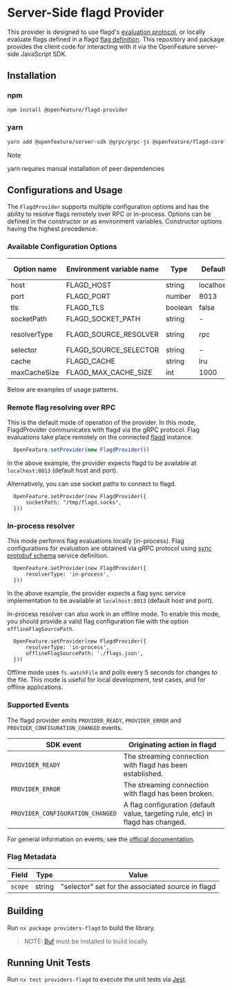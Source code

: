 # Server-Side flagd Provider

This provider is designed to use flagd's [evaluation protocol](https://github.com/open-feature/schemas/blob/main/protobuf/schema/v1/schema.proto), or locally evaluate flags defined in a flagd [flag definition](https://github.com/open-feature/schemas/blob/main/json/flagd-definitions.json).
This repository and package provides the client code for interacting with it via the OpenFeature server-side JavaScript SDK.

## Installation

### npm

```sh
npm install @openfeature/flagd-provider
```

### yarn

```sh
yarn add @openfeature/server-sdk @grpc/grpc-js @openfeature/flagd-core
```

> [!NOTE]
> yarn requires manual installation of peer dependencies

## Configurations and Usage

The `FlagdProvider` supports multiple configuration options and has the ability to resolve flags remotely over RPC or in-process.
Options can be defined in the constructor or as environment variables. Constructor options having the highest precedence.

### Available Configuration Options

| Option name                            | Environment variable name      | Type    | Default   | Supported values |
| -------------------------------------- | ------------------------------ | ------- | --------- | ---------------- |
| host                                   | FLAGD_HOST                     | string  | localhost |                  |
| port                                   | FLAGD_PORT                     | number  | 8013      |                  |
| tls                                    | FLAGD_TLS                      | boolean | false     |                  |
| socketPath                             | FLAGD_SOCKET_PATH              | string  | -         |                  |
| resolverType                           | FLAGD_SOURCE_RESOLVER          | string  | rpc       | rpc, in-process  |
| selector                               | FLAGD_SOURCE_SELECTOR          | string  | -         |                  |
| cache                                  | FLAGD_CACHE                    | string  | lru       | lru,disabled     |
| maxCacheSize                           | FLAGD_MAX_CACHE_SIZE           | int     | 1000      |                  |

Below are examples of usage patterns.

### Remote flag resolving over RPC

This is the default mode of operation of the provider.
In this mode, FlagdProvider communicates with flagd via the gRPC protocol.
Flag evaluations take place remotely on the connected [flagd](https://flagd.dev/) instance.

```ts
  OpenFeature.setProvider(new FlagdProvider())
```

In the above example, the provider expects flagd to be available at `localhost:8013` (default host and port).

Alternatively, you can use socket paths to connect to flagd.

```
  OpenFeature.setProvider(new FlagdProvider({
      socketPath: "/tmp/flagd.socks",
  }))
```

### In-process resolver

This mode performs flag evaluations locally (in-process).
Flag configurations for evaluation are obtained via gRPC protocol using [sync protobuf schema](https://buf.build/open-feature/flagd/file/main:sync/v1/sync_service.proto) service definition.

```
  OpenFeature.setProvider(new FlagdProvider({
      resolverType: 'in-process',
  }))
```

In the above example, the provider expects a flag sync service implementation to be available at `localhost:8013` (default host and port).

In-process resolver can also work in an offline mode.
To enable this mode, you should provide a valid flag configuration file with the option `offlineFlagSourcePath`.

```
  OpenFeature.setProvider(new FlagdProvider({
      resolverType: 'in-process',
      offlineFlagSourcePath: './flags.json',
  }))
```

Offline mode uses `fs.watchFile` and polls every 5 seconds for changes to the file.
This mode is useful for local development, test cases, and for offline applications.

### Supported Events

The flagd provider emits `PROVIDER_READY`, `PROVIDER_ERROR` and `PROVIDER_CONFIGURATION_CHANGED` events.

| SDK event                        | Originating action in flagd                                                     |
| -------------------------------- | ------------------------------------------------------------------------------- |
| `PROVIDER_READY`                 | The streaming connection with flagd has been established.                       |
| `PROVIDER_ERROR`                 | The streaming connection with flagd has been broken.                            |
| `PROVIDER_CONFIGURATION_CHANGED` | A flag configuration (default value, targeting rule, etc) in flagd has changed. |

For general information on events, see the [official documentation](https://openfeature.dev/docs/reference/concepts/events).

### Flag Metadata

| Field   | Type   | Value                                             |
| ------- | ------ | ------------------------------------------------- |
| `scope` | string | "selector" set for the associated source in flagd |

## Building

Run `nx package providers-flagd` to build the library.

> NOTE: [Buf](https://docs.buf.build/installation) must be installed to build locally.

## Running Unit Tests

Run `nx test providers-flagd` to execute the unit tests via [Jest](https://jestjs.io).

